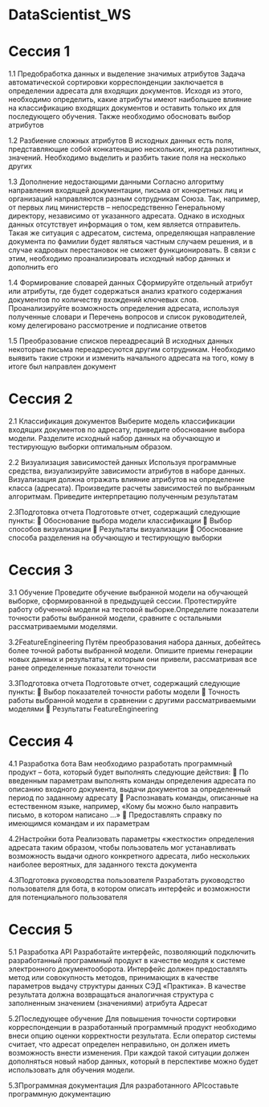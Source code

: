 # DataScientist_WS

# Сессия 1

1.1 Предобработка данных и выделение значимых атрибутов
Задача автоматической сортировки корреспонденции заключается в определении адресата для входящих документов. Исходя из этого, необходимо определить, какие атрибуты имеют наибольшее влияние на классификацию входящих документов и оставить только их для последующего обучения. Также необходимо обосновать выбор атрибутов

1.2 Разбиение сложных атрибутов
В исходных данных есть поля, представляющие собой конкатенацию нескольких, иногда разнотипных, значений. Необходимо выделить и разбить такие поля на несколько других

1.3 Дополнение недостающими данными
Согласно алгоритму направления входящей документации, письма от конкретных лиц и организаций направляются разным сотрудникам Союза. Так, например, от первых лиц министерств – непосредственно Генеральному директору, независимо от указанного адресата. Однако в исходных данных отсутствует информация о том, кем является отправитель. Такая же ситуация с адресатом, система, определяющая направление документа по фамилии будет являться частным случаем решения, и в случае кадровых перестановок не сможет функционировать. В связи с этим, необходимо проанализировать исходный набор данных и дополнить его 

1.4 Формирование словарей данных
Сформируйте отдельный атрибут или атрибуты, где будет содержаться анализ краткого содержания документов по количеству вхождений ключевых слов. Проанализируйте возможность определения адресата, используя полученные словари и Перечень вопросов и список руководителей, кому делегировано рассмотрение и подписание ответов

1.5 Преобразование списков переадресаций
В исходных данных некоторые письма переадресуются другим сотрудникам. Необходимо выявить такие строки и изменить начального адресата на того, кому в итоге был направлен документ

# Сессия 2

2.1 Классификация документов
Выберите модель классификации входящих документов по адресату, приведите обоснование выбора модели. Разделите исходный набор данных на обучающую и тестирующую выборки оптимальным образом.

2.2 Визуализация зависимостей данных
Используя программные средства, визуализируйте зависимости атрибутов в наборе данных.  Визуализация должна отражать влияние атрибутов на определение класса (адресата). Произведите расчеты зависимостей по выбранным алгоритмам. Приведите интерпретацию полученным результатам

2.3Подготовка отчета
Подготовьте отчет, содержащий следующие пункты:
	Обоснование выбора модели классификации
	Выбор способов визуализации
	Результаты визуализации
	Обоснование способа разделения на обучающую и тестирующую выборки

# Сессия 3

3.1 Обучение
Проведите обучение выбранной модели на обучающей выборке, сформированной в предыдущей сессии. Протестируйте работу обученной модели на тестовой выборке.Определите показатели точности работы выбранной модели, сравните с остальными рассматриваемыми моделями.

3.2FeatureEngineering
Путём преобразования набора данных, добейтесь более точной работы выбранной модели. Опишите приемы генерации новых данных и результаты, к которым они привели, рассматривая все ранее определенные показатели точности

3.3Подготовка отчета
Подготовьте отчет, содержащий следующие пункты:
	Выбор показателей точности работы модели
	Точность работы выбранной модели в сравнении с другими рассматриваемыми моделями
	Результаты FeatureEngineering

# Сессия 4

4.1 Разработка бота
Вам необходимо разработать программный продукт – бота, который будет выполнять следующие действия:
	По введенным параметрам выполнять команды определения адресата по описанию входного документа, выдачи документов за определенный период по заданному адресату
	Распознавать команды, описанные на естественном языке, например, «Кому бы можно было направить письмо, в котором написано …»
	Предоставлять справку по имеющимся командам и их параметрам

4.2Настройки бота
Реализовать параметры «жесткости» определения адресата таким образом, чтобы пользователь мог устанавливать возможность выдачи одного конкретного адресата, либо нескольких наиболее вероятных, для заданного текста документа

4.3Подготовка руководства пользователя
Разработать руководство пользователя для бота, в котором описать интерфейс и возможности для потенциального пользователя

# Сессия 5

5.1 Разработка API
Разработайте интерфейс, позволяющий подключить разработанный программный продукт в качестве модуля к системе электронного документооборота. Интерфейс должен предоставлять метод или совокупность методов, принимающих в качестве параметров выдачу структуры данных СЭД «Практика». В качестве результата должна возвращаться аналогичная структура с заполненным значением (значениями) атрибута Адресат

5.2Последующее обучение
Для повышения точности сортировки корреспонденции в разработанный программный продукт необходимо внеси опцию оценки корректности результата. Если оператор системы считает, что адресат определен неправильно, он должен иметь возможность внести изменения. При каждой такой ситуации должен дополняться новый набор данных, который в перспективе можно будет использовать для обучения модели.

5.3Программная документация
Для разработанного APIсоставьте программную документацию
